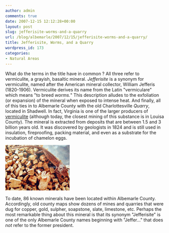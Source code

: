 ```yaml
---
author: admin
comments: true
date: 2007-12-15 12:12:28+00:00
layout: post
slug: jefferisite-worms-and-a-quarry
url: /blog/albemarle/2007/12/15/jefferisite-worms-and-a-quarry/
title: Jefferisite, Worms, and a Quarry
wordpress_id: 173
categories:
- Natural Areas
---
```


What do the terms in the title have in common  ? All three refer to vermiculite, a grayish, basaltic mineral. _Jefferisite_ is a synonym for vermiculite, named after the American mineral collector, William Jefferis (1820-1906). Vermiculite derives its name from the Latin "vermiculare" which means "to breed _worms._" This description alludes to the exfoliation (or expansion) of the mineral when exposed to intense heat. And finally, all of this ties in to Albemarle County with the old Charlottesville _Quarry_, located in Shadwell. In fact, Virginia is one of the larger producers of [vermiculite](http://www.vermiculite.net/) (although today, the closest mining of this substance is in Louisa County). The mineral is extracted from deposits that are between 1.5 and 3 billion years old. It was discovered by geologists in 1824 and is still used in insulation, fireproofing, packing material, and even as a substrate for the incubation of chamelon eggs. 

![Vermiculite used to hatch chameleon eggs](/wp-content/uploads/2007/12/vermiculite_egghatch.jpg)

To date, 86 known minerals have been located within Albemarle County. Accordingly, old county maps show dozens of mines and quarries that were dug for copper, gold, sulpher, soapstone, slate, limestone, etc. Perhaps the most remarkable thing about this mineral is that its synonym "Jefferisite" is one of the only Albemarle County names beginning with "Jeffer..." that does _not_ refer to the former president.
